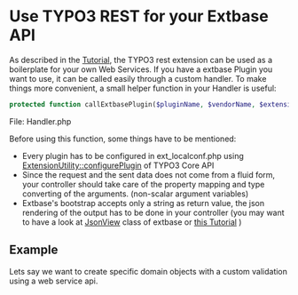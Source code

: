 # Use TYPO3 REST for your Extbase API

As described in the [Tutorial](https://rest.cundd.net/Tutorial/), the TYPO3 rest extension can be used as a boilerplate for your own Web Services. If you have a extbase Plugin you want to use, it can be called easily through a custom handler. To make things more convenient, a small helper function in your Handler is useful:

```php
protected function callExtbasePlugin($pluginName, $vendorName, $extensionName, $controllerName, $actionName, $arguments) { ... }
```
File: Handler.php

Before using this function, some things have to be mentioned:
 * Every plugin has to be configured in ext_localconf.php using [ExtensionUtility::configurePlugin](http://api.typo3.org/typo3cms/master/html/class_t_y_p_o3_1_1_c_m_s_1_1_extbase_1_1_utility_1_1_extension_utility.html) of TYPO3 Core API
 * Since the request and the sent data does not come from a fluid form, your controller should take care of the property mapping and type converting of the arguments. (non-scalar argument variables)
 * Extbase's bootstrap accepts only a string as return value, the json rendering of the output has to be done in your controller (you may want to have a look at [JsonView](http://api.typo3.org/typo3cms/master/html/class_t_y_p_o3_1_1_c_m_s_1_1_install_1_1_view_1_1_json_view.html) class of extbase or [this Tutorial](https://usetypo3.com/json-view.html) )

## Example

Lets say we want to create specific domain objects with a custom validation using a web service api.
